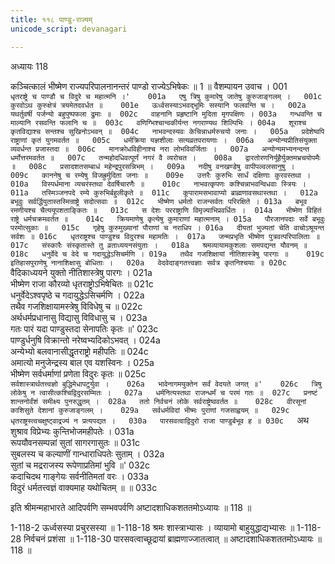 ```yaml
---
title: ११८ पाण्डु-राज्यम्
unicode_script: devanagari

---
```



अध्यायः 118

कञ्चित्कालं भीष्मेण राज्यपरिपालनानन्तरं पाण्डो राज्येऽभिषेकः ॥ 1 ॥
वैशम्पायन उवाच ।	001  
`धृतराष्ट्रे च पाण्डौ च विदुरे च महात्मनि ।'	001a  
एषु त्रिषु कुमारेषु जातेषु कुरुजाङ्गलम् ।	001c  
कुरवोऽथ कुरुक्षेत्रं त्रयमेतदवर्धत ॥	001e  
ऊर्ध्वसस्याऽभवद्भूमिः सस्यानि फलवन्ति च ।	002a  
यथर्तुवर्षी पर्जन्यो बहुपुष्पफला द्रुमाः ॥	002c  
वाहनानि प्रहृष्टानि मुदिता मृगपक्षिणः ।	003a  
गन्धवन्ति च माल्यानि रसवन्ति फलानि च ॥	003c  
वणिग्भिश्चान्वकीर्यन्त नगराण्यथ शिल्पिभिः ।	004a  
शूराश्च कृतविद्याश्च सन्तश्च सुखिनोऽभवन् ॥	004c  
नाभवन्दस्यवः केचिन्नाधर्मरुचयो जनाः ।	005a  
प्रदेशेष्वपि राष्ट्राणां कृतं युगमवर्तत ॥	005c  
धर्मक्रिया यज्ञशीलाः सत्यव्रतपरायणाः ।	006a  
अन्योन्यप्रीतिसंयुक्ता व्यवर्धन्त प्रजास्तदा ॥	006c  
मानक्रोधविहीनाश्च नरा लोभविवर्जिताः ।	007a  
अन्योन्यमभ्यनन्दन्त धर्मोत्तरमवर्तत ॥	007c  
तन्महोदधिवत्पूर्णं नगरं वै व्यरोचत ।	008a  
द्वारतोरणनिर्यूहैर्युक्तमभ्रचयोपमैः ॥	008c  
प्रसादशतसम्बाधं महेन्द्रपुरसन्निभम् ।	009a  
नदीषु वनखण्डेषु वापीपल्वलसानुषु ।	009c  
काननेषु च रम्येषु विजह्रुर्मुदिता जनाः ॥	009e  
उत्तरैः कुरुभिः सार्धं दक्षिणाः कुरवस्तथा ।	010a  
विस्पर्धमाना व्यचरंस्तथा देवर्षिचारणैः ॥	010c  
नाभवत्कृपणः कश्चिन्नाभवन्विधवाः स्त्रियः ।	011a  
तस्मिञ्जनपदे रम्ये कुरुभिर्बहुलीकृते ॥	011c  
कूपारामसभावाप्यो ब्राह्मणावसथास्तथा ।	012a  
बभूवुः सर्वर्द्धियुतास्तस्मिन्राष्ट्रे सदोत्सवाः ॥	012c  
भीष्मेण धर्मतो राजन्सर्वतः परिरक्षिते ।	013a  
बभूव रमणीयश्च चैत्ययूपशताङ्कितः ॥	013c  
स देशः परराष्ट्राणि विमृज्याभिप्रवर्धितः ।	014a  
भीष्मेण विहितं राष्ट्रे धर्मचक्रमवर्तत ॥	014c  
क्रियमाणेषु कृत्येषु कुमाराणां महात्मनाम् ।	015a  
पौरजानपदाः सर्वे बभूवुः परमोत्सुकाः ॥	015c  
गृहेषु कुरुमुख्यानां पौराणां च नराधिप ।	016a  
दीयतां भुज्यतां चेति वाचोऽश्रूयन्त सर्वशः ॥	016c  
धृतराष्ट्रश्च पाण्डुश्च विदुरश्च महामतिः ।	017a  
जन्मप्रभृति भीष्मेण पुत्रवत्परिपालिताः ॥	017c  
संस्कारैः संस्कृतास्ते तु व्रताध्ययनसंयुताः ।	018a  
श्रमव्यायामकुशलाः समपद्यन्त यौवनम् ॥	018c  
धनुर्वेदे च वेदे च गदायुद्धेऽसिचर्मणि ।	019a  
तथैव गजशिक्षायां नीतिशास्त्रेषु पारगाः ॥	019c  
इतिहासपुराणेषु नानाशिक्षासु बोधिताः ।	020a  
वेदवेदाङ्गतत्त्वज्ञाः सर्वत्र कृतनिश्चयाः ॥	020c  
`वैदिकाध्ययने युक्तो नीतिशास्त्रेषु पारगः ।	021a  
भीष्मेण राजा कौरव्यो धृतराष्ट्रोऽभिषेचितः ॥	021c  
धनुर्वेदेऽश्वपृष्ठे च गदायुद्धेऽसिचर्मणि ।	022a  
तथैव गजशिक्षायामस्त्रेषु विविधेषु च ॥	022c  
अर्थधर्मप्रधानासु विद्यासु विविधासु च ।	023a  
गतः पारं यदा पाण्डुस्तदा सेनापतिः कृतः ॥'	023c  
पाण्डुर्धनुषि विक्रान्तो नरेष्वभ्यदिकोऽभवत् ।	024a  
अन्येभ्यो बलवानासीद्धृतराष्ट्रो महीपतिः ॥	024c  
अमात्यो मनुजेन्द्रस्य बाल एव यशस्विनः ।	025a  
भीष्मेण सर्वधर्माणां प्रणेता विदुरः कृतः ॥	025c  
`सर्वशास्त्रार्थतत्त्वज्ञो बुद्धिमेधापटुर्युवा ।	026a  
भावेनागमयुक्तेन सर्वं वेदयते जगत् ॥'	026c  
त्रिषु लोकेषु न त्वासीत्कश्चिद्विदुरसम्मितः ।	027a  
धर्मनित्यस्तथा राजन्धर्मं च परमं गतः ॥	027c  
प्रनष्टं शान्तनोर्वंशं समीक्ष्य पुनरुद्धृतम् ।	028a  
ततो निर्वचनं लोके सर्वराष्ट्रेष्ववर्तत ॥	028c  
वीरसूनां काशिसुते देशानां कुरुजाङ्गलम् ।	029a  
सर्वधर्मविदां भीष्मः पुराणां गजसाह्वयम् ॥	029c  
धृतराष्ट्रस्त्वचक्षुष्ट्वाद्रज्यं न प्रत्यपद्यत ।	030a  
पारसवत्वाद्विदुरो राजा पाण्डुर्बभूव ह ॥	030c  
`अथ शुश्राव विप्रेभ्यः कुन्तिभोजमहीपतेः ।	031a  
रूपयौवनसम्पन्नां सुतां सागरगासुतः ॥	031c  
सुबलस्य च कल्याणीं गान्धाराधिपतेः सुताम् ।	032a  
सुतां च मद्रराजस्य रूपेणाप्रतिमां भुवि ॥'	032c  
कदाचिदथ गाङ्गेयः सर्वनीतिमतां वरः ।	033a  
विदुरं धर्मतत्त्वज्ञं वाक्यमाह यथोचितम् ॥ ॥	033c  

इति श्रीमन्महाभारते आदिपर्वणि सम्भवपर्वणि अष्टादशाधिकशततमोऽध्यायः ॥ 118 ॥

1-118-2 ऊर्ध्वसस्या प्रचुरसस्या ॥ 1-118-18 श्रमः शास्त्राभ्यासः । व्यायामो बाहुयुद्धाद्यभ्यासः ॥ 1-118-28 निर्वचनं प्रशंसा ॥ 1-118-30 पारसवत्वाच्छूद्रायां ब्राह्मणाज्जातत्वात् ॥ अष्टादशाधिकशततमोऽध्यायः ॥ 118 ॥